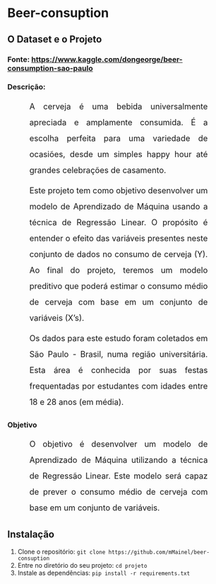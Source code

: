 # Beer-consuption

## O Dataset e o Projeto

### Fonte: https://www.kaggle.com/dongeorge/beer-consumption-sao-paulo

### Descrição:
<p style='font-size: 18px; line-height: 2; margin: 10px 50px; text-align: justify;'>A cerveja é uma bebida universalmente apreciada e amplamente consumida. É a escolha perfeita para uma variedade de ocasiões, desde um simples happy hour até grandes celebrações de casamento.</p>

<p style='font-size: 18px; line-height: 2; margin: 10px 50px; text-align: justify;'>Este projeto tem como objetivo desenvolver um modelo de Aprendizado de Máquina usando a técnica de Regressão Linear. O propósito é entender o efeito das variáveis presentes neste conjunto de dados no consumo de cerveja (Y). Ao final do projeto, teremos um modelo preditivo que poderá estimar o consumo médio de cerveja com base em um conjunto de variáveis (X’s).</p>

<p style='font-size: 18px; line-height: 2; margin: 10px 50px; text-align: justify;'>Os dados para este estudo foram coletados em São Paulo - Brasil, numa região universitária. Esta área é conhecida por suas festas frequentadas por estudantes com idades entre 18 e 28 anos (em média).</p>

### Objetivo
<p style='font-size: 18px; line-height: 2; margin: 10px 50px; text-align: justify;'> O objetivo é desenvolver um modelo de Aprendizado de Máquina utilizando a técnica de Regressão Linear. Este modelo será capaz de prever o consumo médio de cerveja com base em um conjunto de variáveis. </p>

## Instalação

1. Clone o repositório: `git clone https://github.com/mMainel/beer-consuption`
2. Entre no diretório do seu projeto: `cd projeto`
3. Instale as dependências: `pip install -r requirements.txt`

